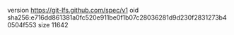 version https://git-lfs.github.com/spec/v1
oid sha256:e716dd861381a0fc520e911be0f1b07c28036281d9d230f2831273b40504f553
size 11642
